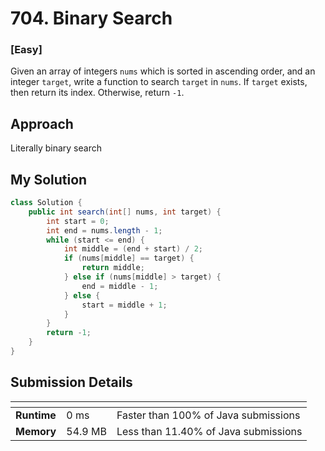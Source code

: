 # 704. Binary Search

### [**Easy**]

Given an array of integers `nums` which is sorted in ascending order, and an integer `target`, write a function to search `target` in `nums`. 
If `target` exists, then return its index. Otherwise, return `-1`.

## Approach

Literally binary search 

## My Solution

````java
class Solution {
    public int search(int[] nums, int target) {
        int start = 0; 
        int end = nums.length - 1; 
        while (start <= end) {
            int middle = (end + start) / 2; 
            if (nums[middle] == target) {
                return middle; 
            } else if (nums[middle] > target) {
                end = middle - 1; 
            } else {
                start = middle + 1; 
            }
        }
        return -1; 
    }
}
````

## Submission Details

| <!-- -->    | <!-- --> | <!-- -->                             |
|-------------|----------|--------------------------------------|
| **Runtime** | 0 ms     | Faster than 100% of Java submissions | 
| **Memory**  | 54.9 MB  | Less than 11.40% of Java submissions |









